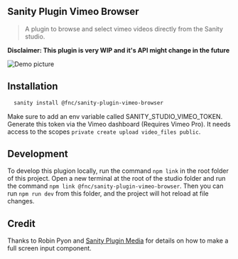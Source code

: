 ## Sanity Plugin Vimeo Browser

> A plugin to browse and select vimeo videos directly from the Sanity studio.

**Disclaimer: This plugin is very WIP and it's API might change in the future**

![Demo picture](https://github.com/FNATIC/sanity-plugin-vimeo-browser/blob/master/docs/Demo.png?raw=true)

## Installation

```bash
  sanity install @fnc/sanity-plugin-vimeo-browser
```

Make sure to add an env variable called SANITY_STUDIO_VIMEO_TOKEN. Generate this token via the Vimeo dashboard (Requires Vimeo Pro). It needs access to the scopes `private create upload video_files public`.

## Development

To develop this plugion locally, run the command `npm link` in the root folder of this project. Open a new terminal at the root of the studio folder and run the command `npm link @fnc/sanity-plugin-vimeo-browser`. Then you can run `npm run dev` from this folder, and the project will hot reload at file changes.

## Credit

Thanks to Robin Pyon and [Sanity Plugin Media](https://github.com/robinpyon/sanity-plugin-media) for details on how to make a full screen input component.
